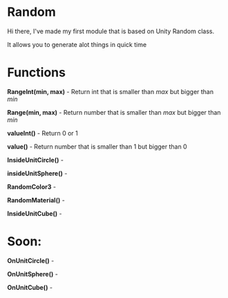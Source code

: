 # Random

Hi there, I've made my first module that is based on Unity Random class.

It allows you to generate alot things in quick time


# Functions

**RangeInt(min, max)** - Return int that is smaller than *max* but bigger than *min*

**Range(min, max)** - Return number that is smaller than *max* but bigger than *min*

**valueInt()** - Return 0 or 1

**value()** - Return number that is smaller than 1 but bigger than 0

**InsideUnitCircle()** -

**insideUnitSphere()** -

**RandomColor3** -

**RandomMaterial()** -

**InsideUnitCube()** -

# Soon:

**OnUnitCircle()** -

**OnUnitSphere()** -

**OnUnitCube()** -


